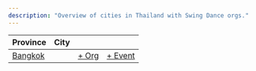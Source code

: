 ```yaml
---
description: "Overview of cities in Thailand with Swing Dance orgs."
---
```


| Province | City | | |
| --- | --- | --- | --- |
| [Bangkok](index.md#bangkok) | | [+ Org](https://github.com/swingdance/orgs/issues/new?assignees=&labels=add+org&projects=&template=02-add_entity.yml&title=%5Bth_TH%5D%20Add%20Org%3A%20%3CName%3E&region=th_TH&province=Bangkok&city=Bangkok) | [+ Event](https://github.com/swingdance/events/issues/new?assignees=&labels=add+event&projects=&template=02-add_entity.yml&title=%5Bth_TH%5D%20Add%20Event%3A%20%3CName%3E&region=th_TH&province=Bangkok&city=Bangkok&org_id=) |
